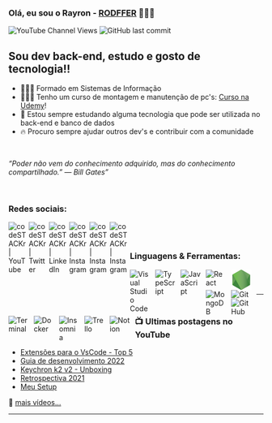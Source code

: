 ### Olá, eu sou o Rayron - [RODFFER][brainrod] 🧑🏻‍🚀
<img alt="YouTube Channel Views" src="https://img.shields.io/youtube/channel/views/UCTP8zkwyG7gziviy2Eg23mg?label=YouTube%2FRayronRodffer&style=for-the-badge">
<img alt="GitHub last commit" src="https://img.shields.io/github/last-commit/Rodffer/Rodffer?color=blue&label=Ultima%20atualiza%C3%A7%C3%A3o&style=for-the-badge">

<br />

## Sou dev back-end, estudo e gosto de tecnologia!!

- 👨🏻‍🎓 Formado em Sistemas de Informação
- 👨🏻‍🏫 Tenho um curso de montagem e manutenção de pc's: [Curso na Udemy][udemy]!
- 🚀 Estou sempre estudando alguma tecnologia que pode ser utilizada no back-end e banco de dados
- 🔥 Procuro sempre ajudar outros dev's e contribuir com a comunidade

<br />

*“Poder não vem do conhecimento adquirido, mas do conhecimento compartilhado.” ― Bill Gates”*

<br />

### Redes sociais:

[<img align="left" alt="codeSTACKr | YouTube" width="40px" src="https://img.icons8.com/color/344/youtube-squared.png" />][youtube]
[<img align="left" alt="codeSTACKr | Twitter" width="40px" src="https://img.icons8.com/color/344/twitter--v1.png" />][twitter]
[<img align="left" alt="codeSTACKr | LinkedIn" width="40px" src="https://img.icons8.com/color/344/linkedin.png" />][linkedin]
[<img align="left" alt="codeSTACKr | Instagram" width="40px" src="https://img.icons8.com/color/344/instagram-new--v1.png" />][instagram]
[<img align="left" alt="codeSTACKr | Instagram" width="40px" src="https://img.icons8.com/color/344/discord-logo.png" />][discord]
[<img align="left" alt="codeSTACKr | Instagram" width="40px" src="https://img.icons8.com/color/344/facebook.png" />][facebook]

<br />
<br />

### Linguagens & Ferramentas:

<img style="margin-right: 10px" align="left" alt="Visual Studio Code" width="40px" src="https://pics.freeicons.io/uploads/icons/png/14178750871552037061-512.png" />
<img style="margin-right: 10px" align="left" alt="TypeScript" width="40px" src="https://cdn-icons-png.flaticon.com/512/5968/5968381.png" />
<img style="margin-right: 10px" align="left" alt="JavaScript" width="40px" src="https://cdn-icons-png.flaticon.com/512/5968/5968292.png" />
<img style="margin-right: 10px" align="left" alt="React" width="40px" src="https://cdn-icons-png.flaticon.com/512/753/753244.png" />
<img style="margin-right: 10px" align="left" alt="Node.js" width="40px" src="https://raw.githubusercontent.com/github/explore/80688e429a7d4ef2fca1e82350fe8e3517d3494d/topics/nodejs/nodejs.png" />
<img style="margin-right: 10px" align="left" alt="MongoDB" width="40px" src="https://img.icons8.com/color/344/mongodb.png" />
<img style="margin-right: 10px" align="left" alt="Git" width="40px" src="https://img.icons8.com/color/344/git.png" />
<img style="margin-right: 10px" align="left" alt="GitHub" width="40px" src="https://img.icons8.com/fluency/344/github.png" />
<img style="margin-right: 10px" align="left" alt="Terminal" width="40px" src="https://img.icons8.com/fluency/344/console.png" />
<img style="margin-right: 10px" align="left" alt="Docker" width="40px" src="https://img.icons8.com/color/344/docker.png" />
<img style="margin-right: 10px" align="left" alt="Insomnia" width="40px" src="https://cms-react-testing.cdn.prismic.io/cms-react-testing/fd794b96-f464-432b-b79a-bf99341b2143_insomnia-logo-bug.svg" />
<img style="margin-right: 10px" align="left" alt="Trello" width="40px" src="https://img.icons8.com/color/344/trello.png" />
<img style="margin-right: 10px" align="left" alt="Notion" width="40px" src="https://img.icons8.com/ios/344/notion.png" />

<br />
<br />

---

### 📺 Ultimas postagens no YouTube

<!-- YOUTUBE:START -->
- [Extensões para o VsCode - Top 5](https://youtu.be/AtNTXEwgS4c)
- [Guia de desenvolvimento 2022](https://youtu.be/tcfdln4ZQrk)
- [Keychron k2 v2 - Unboxing](https://youtu.be/SvFN9kOIPeg)
- [Retrospectiva 2021](https://youtu.be/7OWyuxaPyFs)
- [Meu Setup](https://youtu.be/ykkXu219FS0)
<!-- YOUTUBE:END -->

👀 [mais vídeos...](https://www.youtube.com/channel/UCTP8zkwyG7gziviy2Eg23mg)

---

[brainrod]: https://www.brainrod.com.br/#/
[udemy]: https://www.udemy.com/course/vivendo-de-ti-2021/?referralCode=B19F6EFE9AAD40D66D33
[twitter]: https://bit.ly/2UelrDR
[youtube]: https://bit.ly/3euFqF6
[instagram]: https://bit.ly/3ijBW9D
[linkedin]: https://bit.ly/3hJLMm4
[discord]: https://bit.ly/3hOzKbc
[facebook]: https://bit.ly/36KX2Io
